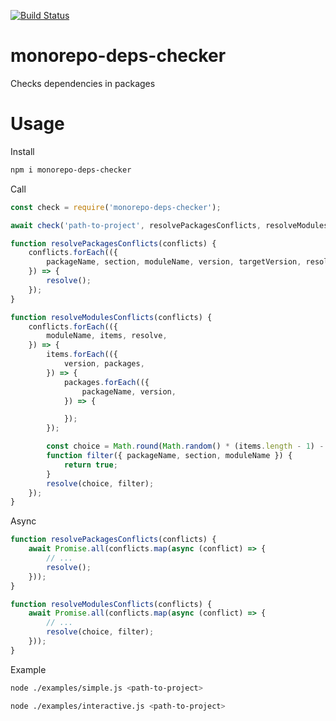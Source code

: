 [![Build Status](https://travis-ci.org/DmitryBogomolov/monorepo-deps-checker.svg?branch=master)](https://travis-ci.org/DmitryBogomolov/monorepo-deps-checker)

# monorepo-deps-checker

Checks dependencies in packages

# Usage

Install

```bash
npm i monorepo-deps-checker
```

Call

```javascript
const check = require('monorepo-deps-checker');

await check('path-to-project', resolvePackagesConflicts, resolveModulesConflicts);

function resolvePackagesConflicts(conflicts) {
    conflicts.forEach(({
        packageName, section, moduleName, version, targetVersion, resolve,
    }) => {
        resolve();
    });
}

function resolveModulesConflicts(conflicts) {
    conflicts.forEach(({
        moduleName, items, resolve,
    }) => {
        items.forEach(({
            version, packages,
        }) => {
            packages.forEach(({
                packageName, version,
            }) => {

            });
        });

        const choice = Math.round(Math.random() * (items.length - 1) - 0.5);
        function filter({ packageName, section, moduleName }) {
            return true;
        }
        resolve(choice, filter);
    });
}
```

Async

```javascript
function resolvePackagesConflicts(conflicts) {
    await Promise.all(conflicts.map(async (conflict) => {
        // ...
        resolve();
    }));
}

function resolveModulesConflicts(conflicts) {
    await Promise.all(conflicts.map(async (conflict) => {
        // ...
        resolve(choice, filter);
    }));
}
```

Example

```bash
node ./examples/simple.js <path-to-project>
```

```bash
node ./examples/interactive.js <path-to-project>
```
